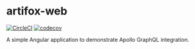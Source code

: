 # artifox-web

[![CircleCI](https://circleci.com/gh/SilverCubes/artifox-web.svg?style=svg)](https://circleci.com/gh/SilverCubes/artifox-web)
[![codecov](https://codecov.io/gh/SilverCubes/artifox-web/branch/master/graph/badge.svg)](https://codecov.io/gh/SilverCubes/artifox-web)

A simple Angular application to demonstrate Apollo GraphQL integration. 
